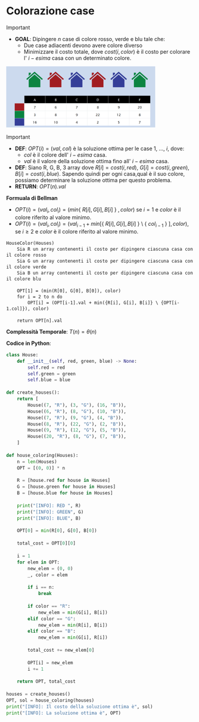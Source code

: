 # Colorazione case

> [!IMPORTANT]
> - **GOAL**: Dipingere $n$ case di colore rosso, verde e blu tale che:
>   - Due case adiacenti devono avere colore diverso
>   - Minimizzare il costo totale, dove $cost(i, color)$ è il costo per colorare l' $i-esima$ casa con un determinato colore.

<img src="house.png" width="400" />

> [!IMPORTANT]
> - **DEF**: $OPT(i) = (val, col)$ è la soluzione ottima per le case $1$, ..., $i$, dove:
>   - $col$ è il colore dell' $i-esima$ casa.
>   - $val$ è il valore della soluzione ottima fino all' $i-esima$ casa.  
> - **DEF**: Siano R, G, B, 3 array dove $R[i] = cost(i, red)$, $G[i] = cost(i, green)$, $B[i] = cost(i, blue)$.
>   Sapendo quindi per ogni casa,qual è il suo colore, possiamo determinare la soluzione ottima per questo problema.
> - **RETURN**: $OPT(n).val$

**Formuala di Bellman**

- $OPT(i) = (val_{i}, col_{i}) = (min${ $R[i], G[i], B[i]$ } $, color)$ se $i = 1$ e $color$ è il colore riferito al valore minimo.
- $OPT(i) = (val_{i}, col_{i}) = (val_{i-1} + min[${ $R[i], G[i], B[i]$ } $\setminus$ { $col_{i-1}$ } $], color)$, se $i \geq 2$ e $color$ è il colore riferito al valore minimo. 

```
HouseColor(Houses)
    Sia R un array contenenti il costo per dipingere ciascuna casa con il colore rosso
    Sia G un array contenenti il costo per dipingere ciascuna casa con il colore verde
    Sia B un array contenenti il costo per dipingere ciascuna casa con il colore blu

    OPT[1] = (min(R[0], G[0], B[0]), color)
    for i = 2 to n do 
        OPT[i] = (OPT[i-1].val + min({R[i], G[i], B[i]} \ {OPT[i-1.col]}), color)

    return OPT[n].val
```
**Complessità Temporale**: $T(n) = \theta(n)$

**Codice in Python**:

```python
class House:
    def __init__(self, red, green, blue) -> None:
        self.red = red
        self.green = green
        self.blue = blue

def create_houses():
    return [
        House((7, "R"), (3, "G"), (16, "B")),
        House((6, "R"), (8, "G"), (10, "B")),
        House((7, "R"), (9, "G"), (4, "B")),
        House((8, "R"), (22, "G"), (2, "B")),
        House((9, "R"), (12, "G"), (5, "B")),
        House((20, "R"), (8, "G"), (7, "B")),
    ]

def house_coloring(Houses):
    n = len(Houses)
    OPT = [(0, 0)] * n

    R = [house.red for house in Houses]
    G = [house.green for house in Houses]
    B = [house.blue for house in Houses]

    print("[INFO]: RED ", R)
    print("[INFO]: GREEN", G)
    print("[INFO]: BLUE", B)

    OPT[0] = min(R[0], G[0], B[0])

    total_cost = OPT[0][0]

    i = 1
    for elem in OPT:
        new_elem = (0, 0)
        _, color = elem

        if i == n:
            break

        if color == "R":
            new_elem = min(G[i], B[i])
        elif color == "G":
            new_elem = min(R[i], B[i])
        elif color == "B":
            new_elem = min(G[i], R[i])

        total_cost += new_elem[0]

        OPT[i] = new_elem
        i += 1

    return OPT, total_cost

houses = create_houses()
OPT, sol = house_coloring(houses)
print("[INFO]: Il costo della soluzione ottima è", sol)
print("[INFO]: La soluzione ottima è", OPT)
```
